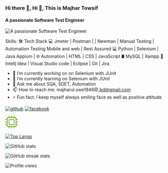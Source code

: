 ### Hi there 👋, Hi 👋, This is Majhar Towsif
#### A passionate Software Test Engineer
![A passionate Software Test Engineer](https://web.facebook.com/photo/?fbid=3252245855030300&set=a.1382349735353264)


Skills: 🛠 Tech Stack 💻   Jmeter | Postman |  | Newman | Manual Testing | Automation Testing Mobile and web | Rest Assured 💻   Python | Selenium | Java  Appium | 🌐   Automation | HTML | CSS | JavaScript 🛢   MySQL | Xampp 🔧 Intellj Idea | Visual Studio code | Eclipse | Git | Jira 

- 🔭 I’m currently working on  on Selenium with JUnit 
- 🌱 I’m currently learning on Selenium with JUnit 
- 💬 Ask me about SQA, SDET, Automation 
- 📫 How to reach me: majharul.swe1846@.bd@gmail.com 
- ⚡ Fun fact: I keep myself always smiling face as well as positive attitude 


[<img src='https://cdn.jsdelivr.net/npm/simple-icons@3.0.1/icons/github.svg' alt='github' height='40'>](https://github.com/Majhar-98)  [<img src='https://cdn.jsdelivr.net/npm/simple-icons@3.0.1/icons/facebook.svg' alt='facebook' height='40'>](https://www.facebook.com/https://web.facebook.com/towsif.sumon)  

<a href='https://docs.github.com/en/developers'><img src='https://raw.githubusercontent.com/acervenky/animated-github-badges/master/assets/devbadge.gif' width='40' height='40'></a> 

[![Top Langs](https://github-readme-stats.vercel.app/api/top-langs/?username=Majhar-98)](https://github.com/anuraghazra/github-readme-stats)

![GitHub stats](https://github-readme-stats.vercel.app/api?username=Majhar-98&show_icons=true&count_private=true)  

![GitHub streak stats](https://streak-stats.demolab.com/?user=Majhar-98)  

![Profile views](https://gpvc.arturio.dev/Majhar-98)  
